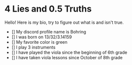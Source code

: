 # 4 Lies and 0.5 Truths

Hello! Here is my bio, try to figure out what is and isn't true.

- [] My discord profile name is Bohring
- [] I was born on 13/32/3.14159 
- [] My favorite color is green
- [] I play 3 instruments
- [] I have played the viola since the beginning of 6th grade
- [] I have taken viola lessons since October of 8th grade
